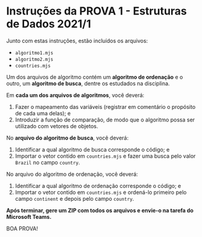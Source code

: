 # Instruções da PROVA 1 - Estruturas de Dados 2021/1

Junto com estas instruções, estão incluídos os arquivos:

* `algoritmo1.mjs`
* `algoritmo2.mjs`
* `countries.mjs`

Um dos arquivos de algoritmo contém um **algoritmo de ordenação** e o outro, um **algoritmo de busca**, dentre os estudados na disciplina.

Em **cada um dos arquivos de algoritmos**, você deverá:

1. Fazer o mapeamento das variáveis (registrar em comentário o propósito de cada uma delas); e
2. Introduzir a função de comparação, de modo que o algoritmo possa ser utilizado com vetores de objetos.

No **arquivo do algoritmo de busca**, você deverá:

1. Identificar a qual algoritmo de busca corresponde o código; e
2. Importar o vetor contido em `countries.mjs` e fazer uma busca pelo valor `Brazil` no campo `country`.

No arquivo do algoritmo de ordenação, você deverá:

1. Identificar a qual algoritmo de ordenação corresponde o código; e
2. Importar o vetor contido em `countries.mjs` e ordená-lo primeiro pelo campo `continent` e depois pelo campo `country`.

**Após terminar, gere um ZIP com todos os arquivos e envie-o na tarefa do Microsoft Teams.**

BOA PROVA!
